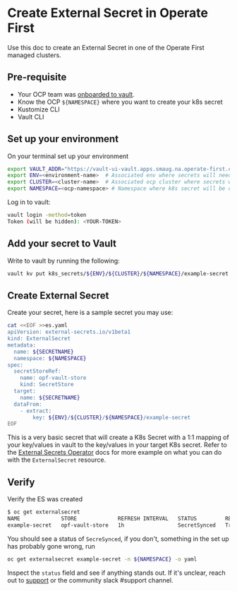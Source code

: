 # Create External Secret in Operate First

Use this doc to create an External Secret in one of the Operate First managed clusters.

## Pre-requisite

* Your OCP team was [onboarded to vault][onboard-vault].
* Know the OCP `${NAMESPACE}` where you want to create your k8s secret
* Kustomize CLI
* Vault CLI

## Set up your environment

On your terminal set up your environment

```bash
export VAULT_ADDR="https://vault-ui-vault.apps.smaug.na.operate-first.cloud" # Retrieved after OIDC login via browser
export ENV=<environment-name>  # Associated env where secrets will need to be created (e.g. moc, osc, emea)
export CLUSTER=<cluster-name>  # Associated ocp cluster where secrets will need to be created (e.g. smaug, infra,..)
export NAMESPACE=<ocp-namespace> # Namespace where k8s secret will be deployed
```

Log in to vault:

```bash
vault login -method=token
Token (will be hidden): <YOUR-TOKEN>
```

## Add your secret to Vault

Write to vault by running the following:

```bash
vault kv put k8s_secrets/${ENV}/${CLUSTER}/${NAMESPACE}/example-secret passcode=my-long-passcode
```

## Create External Secret

Create your secret, here is a sample secret you may use:

```bash
cat <<EOF >>es.yaml
apiVersion: external-secrets.io/v1beta1
kind: ExternalSecret
metadata:
  name: ${SECRETNAME}
  namespace: ${NAMESPACE}
spec:
  secretStoreRef:
    name: opf-vault-store
    kind: SecretStore
  target:
    name: ${SECRETNAME}
  dataFrom:
    - extract:
        key: ${ENV}/${CLUSTER}/${NAMESPACE}/example-secret
EOF
```
This is a very basic secret that will create a K8s Secret with a 1:1 mapping of your key/values in vault to the
key/values in your target K8s secret. Refer to the [External Secrets Operator][ESO] docs for more example on what you
can do with the `ExternalSecret` resource.

## Verify

Verify the ES was created

```bash
$ oc get externalsecret
NAME             STORE             REFRESH INTERVAL   STATUS         READY
example-secret   opf-vault-store   1h                 SecretSynced   True
```

You should see a status of `SecreSynced`, if you don't, something in the set up has probably gone wrong, run

```bash
oc get externalsecret example-secret -n ${NAMESPACE} -o yaml
```

Inspect the `status` field and see if anything stands out. If it's unclear, reach out to [support] or the community
slack #support channel.

[support]: https://github.com/operate-first/support
[onboard-vault]: onboard_team_to_vault.md
[ESO]: https://external-secrets.io/v0.6.0-rc1/

